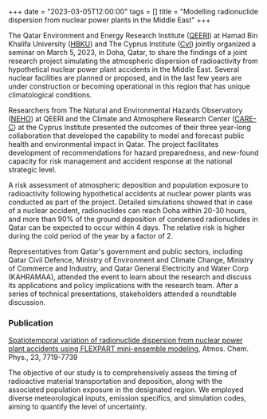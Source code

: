 +++
date = "2023-03-05T12:00:00"
tags = []
title = "Modelling radionuclide dispersion from nuclear power plants in the Middle East"
+++

The Qatar Environment and Energy Research Institute ([QEERI](https://www.hbku.edu.qa/en/qeeri)) at Hamad Bin Khalifa University ([HBKU](https://www.hbku.edu.qa/en)) and The Cyprus Institute ([CyI](https://www.cyi.ac.cy)) jointly organized a seminar on March 5, 2023, in Doha, Qatar, to share the findings of a joint research project simulating the atmospheric dispersion of radioactivity from hypothetical nuclear power plant accidents in the Middle East. Several nuclear facilities are planned or proposed, and in the last few years are under construction or becoming operational in this region that has unique climatological conditions.

Researchers from The Natural and Environmental Hazards Observatory ([NEHO](https://www.hbku.edu.qa/en/qeeri/neho)) at QEERI and the Climate and Atmosphere Research Center ([CARE-C](https://emme-care.cyi.ac.cy)) at the Cyprus Institute presented the outcomes of their three year-long collaboration that developed the capability to model and forecast public health and environmental impact in Qatar. The project facilitates development of recommendations for hazard preparedness, and new-found capacity for risk management and accident response at the national strategic level. 

A risk assessment of atmospheric deposition and population exposure to radioactivity following hypothetical accidents at nuclear power plants was conducted as part of the project. Detailed simulations showed that in case of a nuclear accident, radionuclides can reach Doha within 20-30 hours, and more than 90% of the ground deposition of condensed radionuclides in Qatar can be expected to occur within 4 days. The relative risk is higher during the cold period of the year by a factor of 2.

Representatives from Qatar's government and public sectors, including Qatar Civil Defence, Ministry of Environment and Climate Change, Ministry of Commerce and Industry, and Qatar General Electricity and Water Corp (KAHRAMAA), attended the event to learn about the research and discuss its applications and policy implications with the research team. After a series of technical presentations, stakeholders attended a roundtable discussion. 


### Publication  

[Spatiotemporal variation of radionuclide dispersion from nuclear power plant accidents using FLEXPART mini-ensemble modeling](https://doi.org/10.5194/acp-23-7719-2023), Atmos. Chem. Phys., 23, 7719-7739

The objective of our study is to comprehensively assess the timing of radioactive material transportation and deposition, along with the associated population exposure in the designated region. We employed diverse meteorological inputs, emission specifics, and simulation codes, aiming to quantify the level of uncertainty.
